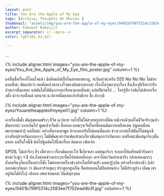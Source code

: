 ```yaml
---
layout: post
title: You Are the Apple of My Eye
tags: [Archive, Thoughts On Movies ]
thumbnail: "assets/img/you-are-the-apple-of-my-eyes/9401b799f5314c2583ee7f702ead4b3f.jpg"
author: Pakawat Nakwijit
excerpt_separator: <!--more-->
color: rgb(165,42,42)

---
```


...
<!--more-->

{% include aligner.html images="you-are-the-apple-of-my-eyes/You_Are_the_Apple_of_My_Eye_film_poster.jpg" column=1 %}

แค่อื่นชื่อเรื่องก็โดนใจแล้ว มึงคือแอ๊ปเปิ้ลในสายตาของกู, จะกินล่ะน่ะครับ 555 No No No ไม่ช่ายแบบนี้น่ะ มันแปลว่า เธอคือแก้วตาดวงใจของฉันต่างหากล่ะ เรื่องใสๆพอๆกะเรื่อง สิ่งเล็กๆทีเรียกว่ารักบ้านเรานั้นแหละ แต่มันไม่ได้มีฉากจบเกรียนๆแบบนั้นน่ะ แปดปีผ่านไป ... ใครรู้สึกว่ามันไม่เข้ากะเรื่องมั้ง น่าจะจบตั้งแต่ ตอนจบ ม.ปลายนั้นแหละกำลังดีเรย ซึ้ง ค้างๆดี

{% include aligner.html images="you-are-the-apple-of-my-eyes/Youaretheappleofmyeye01.jpg" column=1 %}

เอาเรื่องนี้มั้ง มันสุดยอดขริงๆ ชีวิต ม.ปลาย จบไปไม่ได้สวยหรูอย่างที่คิด หนังจบดีๆแต่ในชีวิตจริงๆแล้วมันยากน่ะ ยากเกินไป พูดแล้วเจ็บช้ำ ฮืออออ แหมๆจะจีบใครซักคนมันยากเหลือแสน {พูดเหมือนพยายามแล้ว} แต่ก็หน่ะ อย่างที่นางเอกพูด ถ้าจะตอบรับไปตอนนั้นเลย ช่วงเวลาต่อไปมันก็ไม่สนุกซิ บางทีอยุ่ด้วยกันแบบเบาๆ ไม่มีพันธะคำว่าแฟนเข้ามาเกี่ยวมันสนุกกว่ากันเยอะ แต่ก็หน่ะมันสนุกจิงๆนั้นแหละ แต่ในใจนี้ซิ คิดไปนู้นคิดไปนี้ซะเรื่อย คิดมาก เพ้อเจ้อ

SPOIL ไม่เล่าจิงๆ ฮึๆ เดี๋ยวยาว เรื่องมันเยอะไป ขี้เกียจเล่า แต่สนุกจิงๆ จะบอกให้เตรียมตัวรับดราม่าน่ะจ๊ะนู๋ๆ <3 ปล.ถึงตอนช่วงแรกๆจะหื่นไปหน่อยก็เถอะ ดาราไตหวันเค้าแน่จริง กล้าแสดงมากๆ สังคมจีนๆก็คงเป็นอย่างงี้มั้ง ไม่ค่อยอายเรื่องช่วงล่างในที่ส่วนตัว แหมๆรู้ๆกัน อย่างเรื่องห้องน้ำ {เค้าบอกต่อๆกันมา ว่า มันเลวร้ายสุดๆ ประตูยกสูงเกิ๊น ปิดท่อนบนไม่ปิดท่อนล่าง ไม่มีประตูบ้าง เอิ่มม เขาอยู่กันได้ยังไง} เฮ้อออ เพ้อเจ้อพอล่ะ ฝันดีทุกๆคน 

{% include aligner.html images="you-are-the-apple-of-my-eyes/9401b799f5314c2583ee7f702ead4b3f.jpg" column=1 %}
